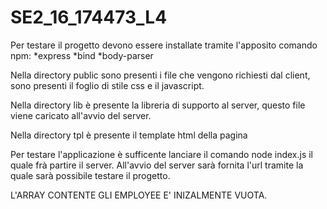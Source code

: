 # SE2_16_174473_L4

Per testare il progetto devono essere installate tramite l'apposito comando npm: *express *bind *body-parser

Nella directory public sono presenti i file che vengono richiesti dal client, sono presenti il foglio di stile css e il javascript.

Nella directory lib è presente la libreria di supporto al server, questo file viene caricato all'avvio del server.

Nella directory tpl è presente il template html della pagina

Per testare l'applicazione è sufficente lanciare il comando node index.js il quale frà partire il server.
All'avvio del server sarà fornita l'url tramite la quale sarà possibile testare il progetto.

L'ARRAY CONTENTE GLI EMPLOYEE E' INIZALMENTE VUOTA.
